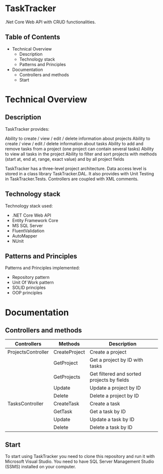 # TaskTracker
.Net Core Web API with CRUD functionalities.

## Table of Contents

- Technical Overview
  - Description
  - Technology stack
  - Patterns and Principles
- Documentation
  - Controllers and methods
  - Start

# Technical Overview
## Description
TaskTracker provides:

Ability to create / view / edit / delete information about projects
Ability to create / view / edit / delete information about tasks
Ability to add and remove tasks from a project (one project can contain several tasks)
Ability to view all tasks in the project
Ability to filter and sort projects with methods (start at, end at, range, exact value) and by all project fields

TaskTracker has a three-level project architecture.
Data access level is stored in a class library TaskTracker.DAL.
It also provides with Unit Testing in TaskTracker.Tests.
Controllers are coupled with XML comments.


## Technology stack
Technology stack used:
- .NET Core Web API
- Entity Framework Core
- MS SQL Server
- FluentValidation
- AutoMapper
- NUnit

## Patterns and Principles
Patterns and Principles implemented:
- Repository pattern
- Unit Of Work pattern
- SOLID principles
- OOP principles

# Documentation

## Controllers and methods

| Controllers | Methods | Description |
| -------------------- | ---------  |---------  |
| ProjectsController   | CreateProject  | Create a project |
|                      | GetProject  | Get a project by ID with tasks |
|                      | GetProjects  | Get filtered and sorted projects by fields |
|                      | Update  | Update a project by ID |
|                      | Delete  | Delete a project by ID |
| TasksController      | CreateTask  | Create a task |
|                      | GetTask  | Get a task by ID |
|                      | Update  | Update a task by ID |
|                      | Delete  | Delete a task by ID |




## Start

To start using TaskTracker you need to clone this repository and run it with Microsoft Visual Studio.
You need to have SQL Server Management Studio (SSMS) installed on your computer.
